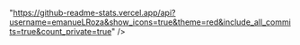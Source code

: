 



"https://github-readme-stats.vercel.app/api?username=emanueLRoza&show_icons=true&theme=red&include_all_commits=true&count_private=true" />  
